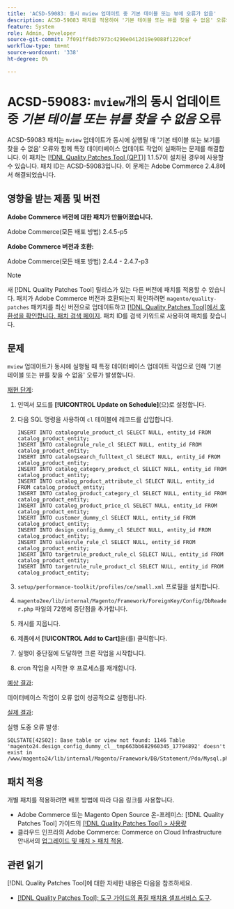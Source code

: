 ```yaml
---
title: 'ACSD-59083: 동시 mview 업데이트 중 기본 테이블 또는 뷰에 오류가 없음'
description: ACSD-59083 패치를 적용하여 '기본 테이블 또는 뷰를 찾을 수 없음' 오류와 함께 특정 데이터베이스 업데이트 작업이 실패하는 Adobe Commerce 문제를 해결합니다.
feature: System
role: Admin, Developer
source-git-commit: 7f091ff8db7973c4290e0412d19e9088f1220cef
workflow-type: tm+mt
source-wordcount: '338'
ht-degree: 0%

---
```


# ACSD-59083: `mview`개의 동시 업데이트 중 *기본 테이블 또는 뷰를 찾을 수 없음* 오류

ACSD-59083 패치는 `mview` 업데이트가 동시에 실행될 때 &#39;기본 테이블 또는 보기를 찾을 수 없음&#39; 오류와 함께 특정 데이터베이스 업데이트 작업이 실패하는 문제를 해결합니다. 이 패치는 [[!DNL Quality Patches Tool (QPT)]](/help/tools/quality-patches-tool/quality-patches-tool-to-self-serve-quality-patches.md) 1.1.57이 설치된 경우에 사용할 수 있습니다. 패치 ID는 ACSD-59083입니다. 이 문제는 Adobe Commerce 2.4.8에서 해결되었습니다.

## 영향을 받는 제품 및 버전

**Adobe Commerce 버전에 대한 패치가 만들어졌습니다.**

Adobe Commerce(모든 배포 방법) 2.4.5-p5

**Adobe Commerce 버전과 호환:**

Adobe Commerce(모든 배포 방법) 2.4.4 - 2.4.7-p3

>[!NOTE]
>
>새 [!DNL Quality Patches Tool] 릴리스가 있는 다른 버전에 패치를 적용할 수 있습니다. 패치가 Adobe Commerce 버전과 호환되는지 확인하려면 `magento/quality-patches` 패키지를 최신 버전으로 업데이트하고 [[!DNL Quality Patches Tool]에서 호환성을 확인합니다. 패치 검색 페이지](https://experienceleague.adobe.com/tools/commerce-quality-patches/index.html?lang=ko). 패치 ID를 검색 키워드로 사용하여 패치를 찾습니다.

## 문제

`mview` 업데이트가 동시에 실행될 때 특정 데이터베이스 업데이트 작업으로 인해 &#39;기본 테이블 또는 뷰를 찾을 수 없음&#39; 오류가 발생합니다.

<u>재현 단계</u>:

1. 인덱서 모드를 **[!UICONTROL Update on Schedule]**(으)로 설정합니다.
1. 다음 SQL 명령을 사용하여 `cl` 테이블에 레코드를 삽입합니다.

   ```
   INSERT INTO catalogrule_product_cl SELECT NULL, entity_id FROM catalog_product_entity;
   INSERT INTO catalogrule_rule_cl SELECT NULL, entity_id FROM catalog_product_entity;
   INSERT INTO catalogsearch_fulltext_cl SELECT NULL, entity_id FROM catalog_product_entity;
   INSERT INTO catalog_category_product_cl SELECT NULL, entity_id FROM catalog_product_entity;
   INSERT INTO catalog_product_attribute_cl SELECT NULL, entity_id FROM catalog_product_entity;
   INSERT INTO catalog_product_category_cl SELECT NULL, entity_id FROM catalog_product_entity;
   INSERT INTO catalog_product_price_cl SELECT NULL, entity_id FROM catalog_product_entity;
   INSERT INTO customer_dummy_cl SELECT NULL, entity_id FROM catalog_product_entity;
   INSERT INTO design_config_dummy_cl SELECT NULL, entity_id FROM catalog_product_entity;
   INSERT INTO salesrule_rule_cl SELECT NULL, entity_id FROM catalog_product_entity;
   INSERT INTO targetrule_product_rule_cl SELECT NULL, entity_id FROM catalog_product_entity;
   INSERT INTO targetrule_rule_product_cl SELECT NULL, entity_id FROM catalog_product_entity;
   ```

1. `setup/performance-toolkit/profiles/ce/small.xml` 프로필을 설치합니다.
1. `magento2ee/lib/internal/Magento/Framework/ForeignKey/Config/DbReader.php` 파일의 72행에 중단점을 추가합니다.
1. 캐시를 지웁니다.
1. 제품에서 **[!UICONTROL Add to Cart]**&#x200B;을(를) 클릭합니다.
1. 실행이 중단점에 도달하면 크론 작업을 시작합니다.
1. cron 작업을 시작한 후 프로세스를 재개합니다.

<u>예상 결과</u>:

데이터베이스 작업이 오류 없이 성공적으로 실행됩니다.

<u>실제 결과</u>:

실행 도중 오류 발생:

```
SQLSTATE[42S02]: Base table or view not found: 1146 Table 'magento24.design_config_dummy_cl__tmp663bb682960345_17794892' doesn't exist in /www/magento24/lib/internal/Magento/Framework/DB/Statement/Pdo/Mysql.php:90
```

## 패치 적용

개별 패치를 적용하려면 배포 방법에 따라 다음 링크를 사용합니다.

* Adobe Commerce 또는 Magento Open Source 온-프레미스: [!DNL Quality Patches Tool] 가이드의 [[!DNL Quality Patches Tool] > 사용량](/help/tools/quality-patches-tool/usage.md)
* 클라우드 인프라의 Adobe Commerce: Commerce on Cloud Infrastructure 안내서의 [업그레이드 및 패치 > 패치 적용](https://experienceleague.adobe.com/docs/commerce-cloud-service/user-guide/develop/upgrade/apply-patches.html?lang=ko).


## 관련 읽기

[!DNL Quality Patches Tool]에 대한 자세한 내용은 다음을 참조하세요.

* [[!DNL Quality Patches Tool]: 도구 가이드의 품질 패치용 셀프서비스 도구](/help/tools/quality-patches-tool/quality-patches-tool-to-self-serve-quality-patches.md).
